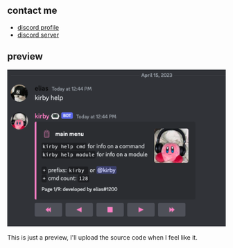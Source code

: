 ## contact me

- [discord profile](https://discord.com/users/700937948421685362)
- [discord server](https://discord.gg/YxkSp5fKG3)

## preview

![Screenshot](preview.png)

This is just a preview, I'll upload the source code when I feel like it.
